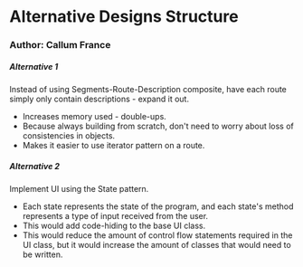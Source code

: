 Alternative Designs Structure
=============================
### Author: Callum France

##### Alternative 1
Instead of using Segments-Route-Description composite, have each route simply only contain descriptions - expand it out.

- Increases memory used - double-ups.
- Because always building from scratch, don't need to worry about loss of consistencies in objects.
- Makes it easier to use iterator pattern on a route.

##### Alternative 2
Implement UI using the State pattern.

- Each state represents the state of the program, and each state's method represents a type of input received from the user.
- This would add code-hiding to the base UI class.
- This would reduce the amount of control flow statements required in the UI class, but it would increase the amount of classes that would need to be written.
